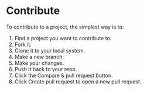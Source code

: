 # Contribute

To contribute to a project, the simplest way is to:

1. Find a project you want to contribute to.
2. Fork it.
3. Clone it to your local system.
4. Make a new branch.
5. Make your changes.
6. Push it back to your repo.
7. Click the Compare & pull request button.
8. Click Create pull request to open a new pull request.
